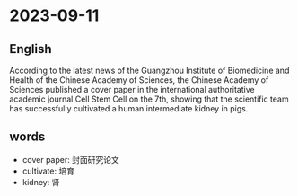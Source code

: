 # 2023-09-11

## English
According to the latest news of the
Guangzhou Institute of Biomedicine and
Health of the Chinese Academy of
Sciences, the Chinese Academy of Sciences
published a cover paper in the
international authoritative academic
journal Cell Stem Cell on the 7th, showing
that the scientific team has successfully
cultivated a human intermediate kidney in
pigs.

## words
* cover paper: 封面研究论文
* cultivate: 培育
* kidney: 肾
